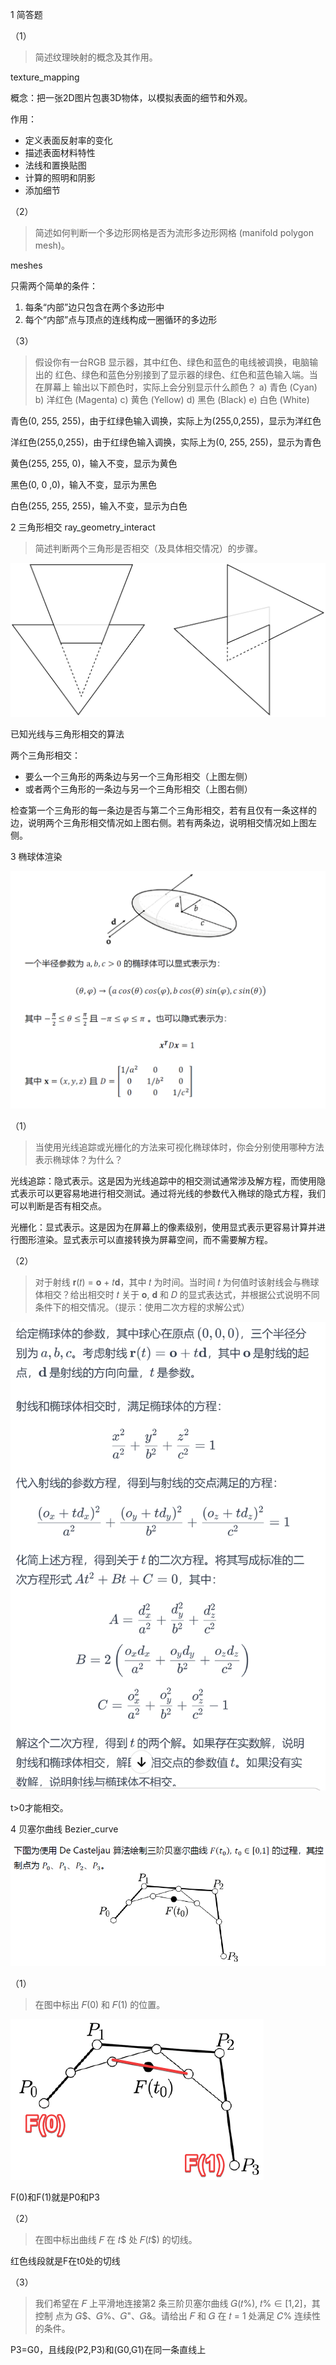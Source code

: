 1 简答题

（1）

> 简述纹理映射的概念及其作用。

texture_mapping

概念：把一张2D图片包裹3D物体，以模拟表面的细节和外观。

作用：

- 定义表面反射率的变化
- 描述表面材料特性
- 法线和置换贴图
- 计算的照明和阴影
- 添加细节

（2）

> 简述如何判断一个多边形网格是否为流形多边形网格 (manifold polygon
> mesh)。

meshes

只需两个简单的条件：

1. 每条“内部”边只包含在两个多边形中
2. 每个“内部”点与顶点的连线构成一圈循环的多边形

（3）

> 假设你有一台RGB 显示器，其中红色、绿色和蓝色的电线被调换，电脑输出的
> 红色、绿色和蓝色分别接到了显示器的绿色、红色和蓝色输入端。当在屏幕上
> 输出以下颜色时，实际上会分别显示什么颜色？
> a) 青色 (Cyan)
> b) 洋红色 (Magenta)
> c) 黄色 (Yellow)
> d) 黑色 (Black)
> e) 白色 (White)

青色(0, 255, 255)，由于红绿色输入调换，实际上为(255,0,255)，显示为洋红色

洋红色(255,0,255)，由于红绿色输入调换，实际上为(0, 255, 255)，显示为青色

黄色(255, 255, 0)，输入不变，显示为黄色

黑色(0, 0 ,0)，输入不变，显示为黑色

白色(255, 255, 255)，输入不变，显示为白色

2 三角形相交 ray_geometry_interact

> 简述判断两个三角形是否相交（及具体相交情况）的步骤。

![image-20231212174346327](pic/image-20231212174346327.png)

已知光线与三角形相交的算法

两个三角形相交：

- 要么一个三角形的两条边与另一个三角形相交（上图左侧）
- 或者两个三角形的一条边与另一个三角形相交（上图右侧）

检查第一个三角形的每一条边是否与第二个三角形相交，若有且仅有一条这样的边，说明两个三角形相交情况如上图右侧。若有两条边，说明相交情况如上图左侧。

3 椭球体渲染

![image-20231213170407419](pic/image-20231213170407419.png)

（1）

>当使用光线追踪或光栅化的方法来可视化椭球体时，你会分别使用哪种方法表示椭球体？为什么？

光线追踪：隐式表示。这是因为光线追踪中的相交测试通常涉及解方程，而使用隐式表示可以更容易地进行相交测试。通过将光线的参数代入椭球的隐式方程，我们可以判断是否有相交点。

光栅化：显式表示。这是因为在屏幕上的像素级别，使用显式表示更容易计算并进行图形渲染。显式表示可以直接转换为屏幕空间，而不需要解方程。

（2）

> 对于射线 𝐫(𝑡) = 𝐨 + 𝑡𝐝，其中 𝑡 为时间。当时间 𝑡 为何值时该射线会与椭球体相交？给出相交时 𝑡 关于 𝐨, 𝐝 和 𝐷 的显式表达式，并根据公式说明不同条件下的相交情况。（提示：使用二次方程的求解公式）

![image-20231213170308447](pic/image-20231213170308447.png)

t>0才能相交。

4 贝塞尔曲线 Bezier_curve

![image-20231214130921941](pic/image-20231214130921941.png)

（1）

> 在图中标出 𝐹(0) 和 𝐹(1) 的位置。

![Acrobat_jD6Pv6U3E4](pic/Acrobat_jD6Pv6U3E4.png)

F(0)和F(1)就是P0和P3

（2）

> 在图中标出曲线 𝐹 在 𝑡$ 处 𝐹(𝑡$) 的切线。

红色线段就是F在t0处的切线

（3）

> 我们希望在 𝐹 上平滑地连接第2 条三阶贝塞尔曲线 𝐺(𝑡%), 𝑡% ∈ [1,2]，其控制
> 点为 𝐺$、𝐺%、𝐺"、𝐺&。请给出 𝐹 和 𝐺 在 𝑡 = 1 处满足 𝐶% 连续性的条件。

P3=G0，且线段(P2,P3)和(G0,G1)在同一条直线上
